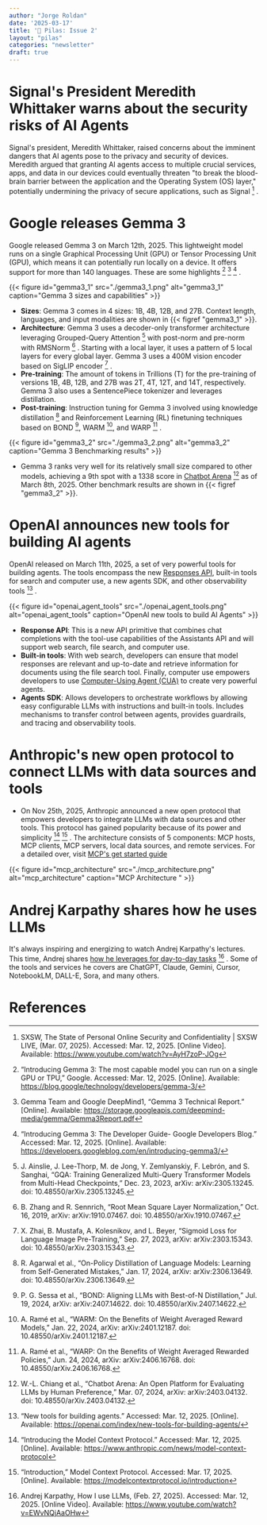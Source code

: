 ```yaml
---
author: "Jorge Roldan"
date: '2025-03-17'
title: '🔋 Pilas: Issue 2'
layout: "pilas"
categories: "newsletter"
draft: true
---
```


# Signal's President Meredith Whittaker warns about the security risks of AI Agents
Signal's president, Meredith Whittaker, raised concerns about the imminent dangers that AI agents pose to the privacy and security of devices. Meredith argued that granting AI agents access to multiple crucial services, apps,  and data in our devices could eventually threaten "to break the blood-brain barrier between the application and the Operating System (OS) layer," potentially undermining the privacy of secure applications, such as Signal [^agent_risks] .

# Google releases Gemma 3
Google released Gemma 3 on March 12th, 2025. This lightweight model runs on a single Graphical Processing Unit (GPU) or Tensor Processing Unit (GPU), which means it can potentially run locally on a device. It offers support for more than 140 languages. These are some highlights [^gemma_announcement] [^gemma_technical_report] [^gemma3_developer_guide] .


{{< figure id="gemma3_1" src="./gemma3_1.png" alt="gemma3_1" caption="Gemma 3 sizes and capabilities"  >}}

-  **Sizes**: Gemma 3 comes in 4 sizes: 1B, 4B, 12B, and 27B. Context length, languages, and input modalities are shown in {{< figref "gemma3_1" >}}.
-   **Architecture**: Gemma 3 uses a decoder-only transformer architecture leveraging Grouped-Query Attention [^gqa] with post-norm and pre-norm with RMSNorm [^rmsnorm] . Starting with a local layer, it uses a pattern of 5 local layers for every global layer. Gemma 3 uses a 400M vision encoder based on SigLIP encoder [^sigmoid_loss_language_image] . 
- **Pre-training**: The amount of tokens in Trillions (T) for the pre-training of versions 1B, 4B, 12B, and 27B was 2T, 4T, 12T, and 14T, respectively. Gemma 3 also uses a SentencePiece tokenizer and leverages distillation. 
-  **Post-training**: Instruction tuning for Gemma 3 involved using knowledge distillation [^agarwal_distill] and Reinforcement Learning (RL) finetuning techniques based on BOND [^sessa_bond], WARM [^rame_warm], and WARP [^rame_warp] .


{{< figure id="gemma3_2" src="./gemma3_2.png" alt="gemma3_2" caption="Gemma 3 Benchmarking results"  >}}

- Gemma 3 ranks very well for its relatively small size compared to other models, achieving a 9th spot with a 1338 score in [Chatbot Arena](https://lmarena.ai/?leaderboard) [^chiang_chatbot_arena] as of March 8th, 2025. Other benchmark results are shown in {{< figref "gemma3_2" >}}. 


# OpenAI announces new tools for building AI agents 
OpenAI released on March 11th, 2025, a set of very powerful tools for building agents. The tools encompass the new [Responses API](https://platform.openai.com/docs/quickstart?api-mode=responses), built-in tools for search and computer use, a new agents SDK, and other observability tools [^openai_agent_tools] .

{{< figure id="openai_agent_tools" src="./openai_agent_tools.png" alt="openai_agent_tools" caption="OpenAI new tools to build AI Agents"  >}}

- **Response API**: This is a new API primitive that combines chat completions with the tool-use capabilities of the Assistants API and will support web search, file search, and computer use.
- **Built-in tools**: With web search, developers can ensure that model responses are relevant and up-to-date and retrieve information for documents using the file search tool. Finally, computer use empowers developers to use [Computer-Using Agent (CUA)](https://openai.com/index/computer-using-agent/) to create very powerful agents.
- **Agents SDK**: Allows developers to orchestrate workflows by allowing easy configurable LLMs with instructions and built-in tools. Includes mechanisms to transfer control between agents, provides guardrails, and tracing and observability tools. 


# Anthropic's new open protocol to connect LLMs with data sources and tools
- On Nov 25th, 2025, Anthropic announced a new open protocol that empowers developers to integrate LLMs with data sources and other tools. This protocol has gained popularity because of its power and simplicity [^mcp] [^mcp_intro] . The architecture consists of 5 components: MCP hosts, MCP clients, MCP servers, local data sources, and remote services. For a detailed over, visit [MCP's get started guide](https://modelcontextprotocol.io/introduction)

{{< figure id="mcp_architecture" src="./mcp_architecture.png" alt="mcp_architecture" caption="MCP Architecture "  >}}

# Andrej Karpathy shares how he uses LLMs 
It's always inspiring and energizing to watch Andrej Karpathy's lectures. This time, Andrej shares [how he leverages for day-to-day tasks](https://www.youtube.com/watch?v=EWvNQjAaOHw&t=147s) [^how_i_use_llms] . Some of the tools and services he covers are ChatGPT, Claude, Gemini, Cursor, NotebookLM, DALL-E, Sora, and many others.


# References
[^agent_risks]: SXSW, The State of Personal Online Security and Confidentiality | SXSW LIVE, (Mar. 07, 2025). Accessed: Mar. 12, 2025. [Online Video]. Available: https://www.youtube.com/watch?v=AyH7zoP-JOg


[^video_understanding]: J. Jiang et al., “Token-Efficient Long Video Understanding for Multimodal LLMs,” Mar. 06, 2025, arXiv: arXiv:2503.04130. doi: 10.48550/arXiv.2503.04130.

[^manus]: “Manus.” Accessed: Mar. 11, 2025. [Online]. Available: https://manus.im/

[^gemma_technical_report]: Gemma Team and Google DeepMind1, “Gemma 3 Technical Report.” [Online]. Available: https://storage.googleapis.com/deepmind-media/gemma/Gemma3Report.pdf


[^gemma3_developer_guide]: “Introducing Gemma 3: The Developer Guide- Google Developers Blog.” Accessed: Mar. 12, 2025. [Online]. Available: https://developers.googleblog.com/en/introducing-gemma3/

[^gemma_announcement]:“Introducing Gemma 3: The most capable model you can run on a single GPU or TPU,” Google. Accessed: Mar. 12, 2025. [Online]. Available: https://blog.google/technology/developers/gemma-3/


[^mcp]: “Introducing the Model Context Protocol.” Accessed: Mar. 12, 2025. [Online]. Available: https://www.anthropic.com/news/model-context-protocol


[^how_i_use_llms]: Andrej Karpathy, How I use LLMs, (Feb. 27, 2025). Accessed: Mar. 12, 2025. [Online Video]. Available: https://www.youtube.com/watch?v=EWvNQjAaOHw


[^machines_of_loving_grace]: D. Amodei, “Dario Amodei — Machines of Loving Grace.” Accessed: Mar. 12, 2025. [Online]. Available: https://darioamodei.com/machines-of-loving-grace


[^protocols_not_platforms]: “Protocols, Not Platforms: A Technological Approach to Free Speech,” Knight First Amendment Institute. Accessed: Mar. 12, 2025. [Online]. Available: http://knightcolumbia.org/content/protocols-not-platforms-a-technological-approach-to-free-speech


[^openai_agent_tools]: “New tools for building agents.” Accessed: Mar. 12, 2025. [Online]. Available: https://openai.com/index/new-tools-for-building-agents/


[^gqa]: J. Ainslie, J. Lee-Thorp, M. de Jong, Y. Zemlyanskiy, F. Lebrón, and S. Sanghai, “GQA: Training Generalized Multi-Query Transformer Models from Multi-Head Checkpoints,” Dec. 23, 2023, arXiv: arXiv:2305.13245. doi: 10.48550/arXiv.2305.13245.

[^rmsnorm]: B. Zhang and R. Sennrich, “Root Mean Square Layer Normalization,” Oct. 16, 2019, arXiv: arXiv:1910.07467. doi: 10.48550/arXiv.1910.07467.

[^sigmoid_loss_language_image]: X. Zhai, B. Mustafa, A. Kolesnikov, and L. Beyer, “Sigmoid Loss for Language Image Pre-Training,” Sep. 27, 2023, arXiv: arXiv:2303.15343. doi: 10.48550/arXiv.2303.15343.

[^agarwal_distill]: R. Agarwal et al., “On-Policy Distillation of Language Models: Learning from Self-Generated Mistakes,” Jan. 17, 2024, arXiv: arXiv:2306.13649. doi: 10.48550/arXiv.2306.13649.


[^rame_warp]: A. Ramé et al., “WARP: On the Benefits of Weight Averaged Rewarded Policies,” Jun. 24, 2024, arXiv: arXiv:2406.16768. doi: 10.48550/arXiv.2406.16768.

[^rame_warm]: A. Ramé et al., “WARM: On the Benefits of Weight Averaged Reward Models,” Jan. 22, 2024, arXiv: arXiv:2401.12187. doi: 10.48550/arXiv.2401.12187.

[^sessa_bond]: P. G. Sessa et al., “BOND: Aligning LLMs with Best-of-N Distillation,” Jul. 19, 2024, arXiv: arXiv:2407.14622. doi: 10.48550/arXiv.2407.14622.


[^chiang_chatbot_arena]: W.-L. Chiang et al., “Chatbot Arena: An Open Platform for Evaluating LLMs by Human Preference,” Mar. 07, 2024, arXiv: arXiv:2403.04132. doi: 10.48550/arXiv.2403.04132.


[^mcp_intro]: “Introduction,” Model Context Protocol. Accessed: Mar. 17, 2025. [Online]. Available: https://modelcontextprotocol.io/introduction
